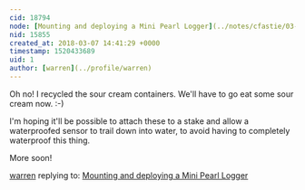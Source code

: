 ```yaml
---
cid: 18794
node: [Mounting and deploying a Mini Pearl Logger](../notes/cfastie/03-03-2018/mounting-and-deploying-a-mini-pearl-logger)
nid: 15855
created_at: 2018-03-07 14:41:29 +0000
timestamp: 1520433689
uid: 1
author: [warren](../profile/warren)
---
```


Oh no! I recycled the sour cream containers. We'll have to go eat some sour cream now. :-)

I'm hoping it'll be possible to attach these to a stake and allow a waterproofed sensor to trail down into water, to avoid having to completely waterproof this thing. 

More soon!

[warren](../profile/warren) replying to: [Mounting and deploying a Mini Pearl Logger](../notes/cfastie/03-03-2018/mounting-and-deploying-a-mini-pearl-logger)

